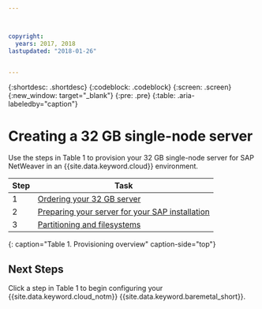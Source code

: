 ```yaml
---



copyright:
  years: 2017, 2018
lastupdated: "2018-01-26"


---
```


{:shortdesc: .shortdesc}
{:codeblock: .codeblock}
{:screen: .screen}
{:new_window: target="_blank"}
{:pre: .pre}
{:table: .aria-labeledby="caption"}

# Creating a 32 GB single-node server

Use the steps in Table 1 to provision your 32 GB single-node server for SAP NetWeaver in an {{site.data.keyword.cloud}} environment.

| Step | Task |
| --- | --- |
| 1 | [Ordering your 32 GB server](/docs/infrastructure/sap-netweaver-rhel-qrg/rhel-set-up-infrastructure-32GB.html)
| 2 | [Preparing your server for your SAP installation](/docs/infrastructure/sap-netweaver-rhel-qrg/rhel-prepare-server-32GB.html)
| 3 | [Partitioning and filesystems](/docs/infrastructure/sap-netweaver-rhel-qrg/rhel-partition-32GB.html)
{: caption="Table 1. Provisioning overview" caption-side="top"} 

## Next Steps

Click a step in Table 1 to begin configuring your {{site.data.keyword.cloud_notm}} {{site.data.keyword.baremetal_short}}.


